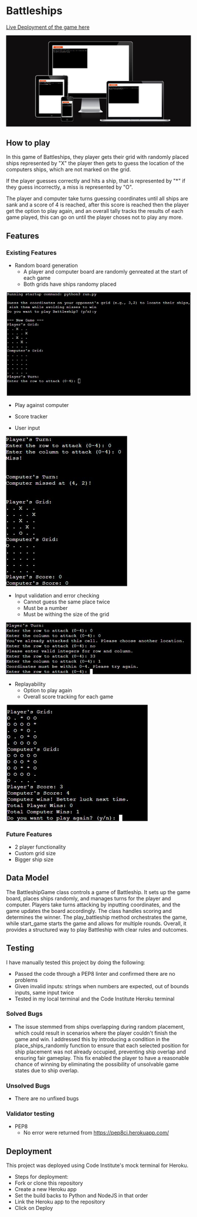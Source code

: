 # Battleships

[Live Deployment of the game here](https://battle-ships-jc-e50b599c051e.herokuapp.com/)

![amiresponsive](images/amiresponsive.JPG)

## How to play

In this game of Battleships, they player gets their grid with randomly placed ships represented by "X" the player then gets to guess the location of the computers ships, which are not marked on the grid.

If the player guesses correctly and hits a ship, that is represented by "*" if they guess incorrectly, a miss is represented by "O".

The player and computer take turns guessing coordinates until all ships are sank and a score of 4 is reached, after this score is reached then the player get the option to play again, and an overall tally tracks the results of each game played, this can go on until the player choses not to play any more.

## Features
### Existing Features
- Random board generation
    - A player and computer board are randomly genreated at the start of each game
    - Both grids have ships randomy placed 

![randomboard](images/new-game-grids.JPG)

- Play against computer

- Score tracker

- User input

![playerturn](images/player-turn.JPG)

- Input validation and error checking
    - Cannot guess the same place twice
    - Must be a number
    - Must be withing the size of the grid

![validation](images/validation.JPG)

- Replayability
    - Option to play again
    - Overall score tracking for each game

![replay](images/replay.JPG)

### Future Features

- 2 player functionality
- Custom grid size
- Bigger ship size

## Data Model

The BattleshipGame class controls a game of Battleship. It sets up the game board, places ships randomly, and manages turns for the player and computer. Players take turns attacking by inputting coordinates, and the game updates the board accordingly. The class handles scoring and determines the winner. The play_battleship method orchestrates the game, while start_game starts the game and allows for multiple rounds. Overall, it provides a structured way to play Battleship with clear rules and outcomes.

## Testing

I have manually tested this project by doing the following:
- Passed the code through a PEP8 linter and confirmed there are no problems
- Given invalid inputs: strings when numbers are expected, out of bounds inputs, same input twice
- Tested in my local terminal and the Code Institute Heroku terminal

### Solved Bugs

- The issue stemmed from ships overlapping during random placement, which could result in scenarios where the player couldn't finish the game and win. I addressed this by introducing a condition in the place_ships_randomly function to ensure that each selected position for ship placement was not already occupied, preventing ship overlap and ensuring fair gameplay. This fix enabled the player to have a reasonable chance of winning by eliminating the possibility of unsolvable game states due to ship overlap.

### Unsolved Bugs

- There are no unfixed bugs

### Validator testing
- PEP8
    - No error were returned from https://pep8ci.herokuapp.com/
    

## Deployment

This project was deployed using Code Institute's mock terminal for Heroku.
- Steps for deployment:
- Fork or clone this repository
- Create a new Heroku app
- Set the build backs to Python and NodeJS in that order
- Link the Heroku app to the repository
- Click on Deploy

